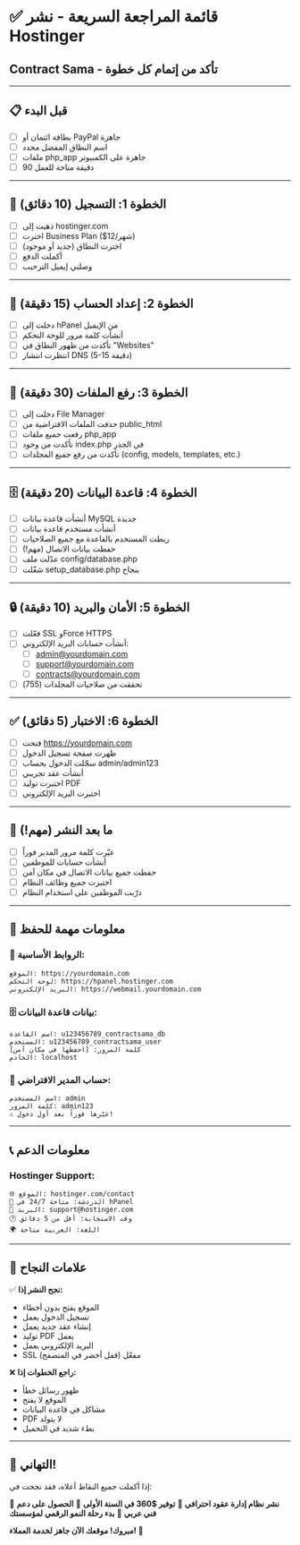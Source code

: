 # ✅ قائمة المراجعة السريعة - نشر Hostinger
## Contract Sama - تأكد من إتمام كل خطوة

---

## 📋 قبل البدء
- [ ] بطاقة ائتمان أو PayPal جاهزة
- [ ] اسم النطاق المفضل محدد
- [ ] ملفات php_app جاهزة على الكمبيوتر
- [ ] 90 دقيقة متاحة للعمل

---

## 🎯 الخطوة 1: التسجيل (10 دقائق)
- [ ] ذهبت إلى hostinger.com
- [ ] اخترت Business Plan ($12/شهر)
- [ ] اخترت النطاق (جديد أو موجود)
- [ ] أكملت الدفع
- [ ] وصلني إيميل الترحيب

---

## 🔧 الخطوة 2: إعداد الحساب (15 دقيقة)
- [ ] دخلت إلى hPanel من الإيميل
- [ ] أنشأت كلمة مرور للوحة التحكم
- [ ] تأكدت من ظهور النطاق في "Websites"
- [ ] انتظرت انتشار DNS (5-15 دقيقة)

---

## 📁 الخطوة 3: رفع الملفات (30 دقيقة)
- [ ] دخلت إلى File Manager
- [ ] حذفت الملفات الافتراضية من public_html
- [ ] رفعت جميع ملفات php_app
- [ ] تأكدت من وجود index.php في الجذر
- [ ] تأكدت من رفع جميع المجلدات (config, models, templates, etc.)

---

## 🗄️ الخطوة 4: قاعدة البيانات (20 دقيقة)
- [ ] أنشأت قاعدة بيانات MySQL جديدة
- [ ] أنشأت مستخدم قاعدة بيانات
- [ ] ربطت المستخدم بالقاعدة مع جميع الصلاحيات
- [ ] حفظت بيانات الاتصال (مهم!)
- [ ] عدّلت ملف config/database.php
- [ ] شغّلت setup_database.php بنجاح

---

## 🔒 الخطوة 5: الأمان والبريد (10 دقيقة)
- [ ] فعّلت SSL وForce HTTPS
- [ ] أنشأت حسابات البريد الإلكتروني:
  - [ ] admin@yourdomain.com
  - [ ] support@yourdomain.com
  - [ ] contracts@yourdomain.com
- [ ] تحققت من صلاحيات المجلدات (755)

---

## ✅ الخطوة 6: الاختبار (5 دقائق)
- [ ] فتحت https://yourdomain.com
- [ ] ظهرت صفحة تسجيل الدخول
- [ ] سجّلت الدخول بحساب admin/admin123
- [ ] أنشأت عقد تجريبي
- [ ] اختبرت توليد PDF
- [ ] اختبرت البريد الإلكتروني

---

## 🎉 ما بعد النشر (مهم!)
- [ ] غيّرت كلمة مرور المدير فوراً
- [ ] أنشأت حسابات للموظفين
- [ ] حفظت جميع بيانات الاتصال في مكان آمن
- [ ] اختبرت جميع وظائف النظام
- [ ] درّبت الموظفين على استخدام النظام

---

## 🚨 معلومات مهمة للحفظ

### 🔗 الروابط الأساسية:
```
الموقع: https://yourdomain.com
لوحة التحكم: https://hpanel.hostinger.com
البريد الإلكتروني: https://webmail.yourdomain.com
```

### 🗄️ بيانات قاعدة البيانات:
```
اسم القاعدة: u123456789_contractsama_db
المستخدم: u123456789_contractsama_user
كلمة المرور: [احفظها في مكان آمن]
الخادم: localhost
```

### 👤 حساب المدير الافتراضي:
```
اسم المستخدم: admin
كلمة المرور: admin123
⚠️ غيّرها فوراً بعد أول دخول!
```

---

## 📞 معلومات الدعم

### Hostinger Support:
```
🌐 الموقع: hostinger.com/contact
💬 الدردشة: متاحة 24/7 في hPanel
📧 البريد: support@hostinger.com
🕐 وقت الاستجابة: أقل من 5 دقائق
🌍 اللغة: العربية متاحة
```

---

## 🎯 علامات النجاح

✅ **نجح النشر إذا:**
- الموقع يفتح بدون أخطاء
- تسجيل الدخول يعمل
- إنشاء عقد جديد يعمل
- توليد PDF يعمل
- البريد الإلكتروني يعمل
- SSL مفعّل (قفل أخضر في المتصفح)

❌ **راجع الخطوات إذا:**
- ظهور رسائل خطأ
- الموقع لا يفتح
- مشاكل في قاعدة البيانات
- PDF لا يتولد
- بطء شديد في التحميل

---

## 🚀 التهاني!

إذا أكملت جميع النقاط أعلاه، فقد نجحت في:

🎉 **نشر نظام إدارة عقود احترافي**
🎉 **توفير $360 في السنة الأولى**
🎉 **الحصول على دعم فني عربي**
🎉 **بدء رحلة النمو الرقمي لمؤسستك**

**مبروك! موقعك الآن جاهز لخدمة العملاء! 🚀**